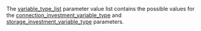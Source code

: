 The [variable\_type\_list](@ref) parameter value list contains the possible values
for the [connection\_investment\_variable\_type](@ref) and [storage\_investment\_variable\_type](@ref) parameters.
